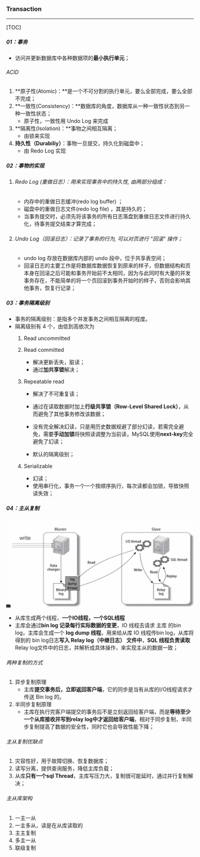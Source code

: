 ### Transaction

------

[TOC]

##### 01：事务

- 访问并更新数据库中各种数据项的**最小执行单元**；

###### ACID

1. **原子性(Atomic)：**是一个不可分割的执行单元，要么全部完成，要么全部不完成；
2. **一致性(Consistency)：**数据库的角度，数据库从一种一致性状态到另一种一致性状态；
   - 原子性，一致性用 Undo Log 来完成
3. **隔离性(Isolation)：**事物之间相互隔离；
   - 由锁来实现
4. **持久性（Durabiliy）**：事物一旦提交，持久化到磁盘中；
   - 由 Redo Log 实现

##### 02：事物的实现

1. ###### Redo Log (重做日志）：用来实现事务中的持久性, 由两部分组成：

   - 内存中的重做日志缓冲(redo log buffer) ；
   - 磁盘中的重做日志文件(redo log file) ，其是持久的；
   - 当事务提交时，必须先将该事务的所有日志落盘到重做日志文件进行持久化，待事务提交结束才算完成；

2. ###### Undo Log（回滚日志）：记录了事务的行为, 可以对页进行 "回滚" 操作；

   -  undo log 存放在数据库内部的 undo 段中，位于共享表空间；
   - 回滚日志的主要工作是将数据库数据恢复到原来的样子，但数据结构和页本身在回滚之后可能和事务开始前不太相同，因为与此同时有大量的并发事务存在，不能简单的将一个页回滚到事务开始时的样子，否则会影响其他事务，恢复行记录；

##### 03：事务隔离级别

- 事务的隔离级别：是指多个并发事务之间相互隔离的程度。
- 隔离级别有 4 个，由低到高依次为 
  1. Read uncommitted
  
  2. Read committed
  
     - 解决更新丢失，脏读；
     - 通过**加共享锁**解决；
  
  3. Repeatable read
  
     - 解决了不可重复读；
     - 通过在读取数据时加上**行级共享锁（Row-Level Shared Lock）**，从而避免了其他事务修改该数据；
     - 没有完全解决幻读，只是用历史数据规避了部分幻读，若需完全避免，需要**手动加锁**将快照读调整为当前读，MySQL使用**next-key**完全避免了幻读；
  
     - 默认的隔离级别；
  
  4. Serializable
  
     - 幻读；
     - 使用串行化，事务一个一个按顺序执行，每次读都会加锁，导致快照读失效；

##### 04：主从复制

![](https://github.com/likang315/Middleware/blob/master/09：MySQL/photos/主从复制.png?raw=true)

- 从库生成两个线程，**一个IO线程，一个SQL线程**
- 主库会通过**bin log 记录每行实际数据的变更**，IO 线程去请求 主库 的bin log，主库会生成一个 **log dump 线程**，用来给从库 IO 线程传bin log，从库将得到的 bin log日志**写入 Relay log（中继日志） 文件中**，**SQL 线程负责读取**Relay log文件中的日志，并解析成具体操作，来实现主从的数据一致；

###### 两种复制的方式

1. 异步复制原理
   - 主库**提交事务后，立即返回客户端**，它的同步是当有从库的I/O线程请求才传送 Bin log 的。
2. 半同步复制原理
   - 主库在执行完客户端提交的事务后不是立刻返回给客户端，而是**等待至少一个从库接收并写到relay log中才返回给客户端**，相对于同步复制，半同步复制提高了数据的安全性，同时它也会导致性能下降； 

###### 主从复制优缺点

1. 灾容性好，用于故障切换、恢复数据库；
2. 读写分离，提供查询服务，降低主库负载；
3. 从库**只有一个sql Thread**，主库写压力大，复制很可能延时，通过并行复制解决；

######  主从库架构

1. 一主一从
2. 一主多从，读是在从库读取的
3. 主主复制
4. 多主一从
5. 联级复制

